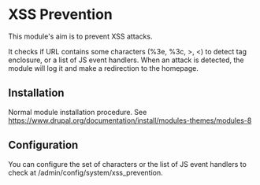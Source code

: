 # XSS Prevention
This module's aim is to prevent XSS attacks.

It checks if URL contains some characters (%3e, %3c, >, <) to detect tag enclosure, or a list of JS event handlers.
When an attack is detected, the module will log it and make a redirection to the homepage.

## Installation
Normal module installation procedure. See
https://www.drupal.org/documentation/install/modules-themes/modules-8

## Configuration
You can configure the set of characters or the list of JS event handlers to check at /admin/config/system/xss_prevention.